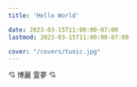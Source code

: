 ```yaml
---
title: 'Hello World'

date: 2023-03-15T11:00:00-07:00
lastmod: 2023-03-15T11:00:00-07:00

cover: "/covers/tunic.jpg"
---
```


💘 博麗 霊夢 💘